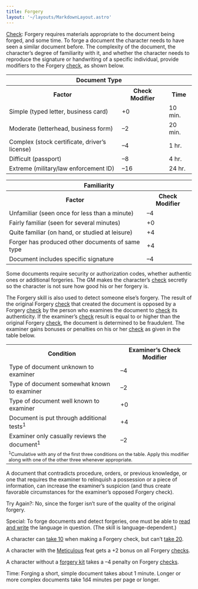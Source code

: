 ```yaml
---
title: Forgery
layout: '~/layouts/MarkdownLayout.astro'
---
```

[Check](/modern.d20.srd/skills/skill.basics): Forgery requires
materials appropriate to the document being forged, and some time. To forge a
document the character needs to have seen a similar document before. The
complexity of the document, the character’s degree of familiarity with it, and
whether the character needs to reproduce the signature or handwriting of a
specific individual, provide modifiers to the Forgery
[check](/modern.d20.srd/skills/skill.basics), as shown below.


<table> <tr><th colspan="3"> Document Type</th></tr> <tr> <th>Factor</th> <th>Check Modifier</th> <th>Time</th> </tr> <tr><td> Simple (typed letter, business card)</td><td> +0</td><td> 10 min. </td></tr> <tr class="shaded"><td> Moderate (letterhead, business form)</td><td> –2</td><td> 20 min. </td></tr> <tr><td> Complex (stock certificate, driver’s license)</td><td> –4</td><td> 1 hr. </td></tr> <tr class="shaded"><td> Difficult (passport)</td><td> –8</td><td> 4 hr. </td></tr> <tr><td> Extreme (military/law enforcement ID)</td><td> –16</td><td> 24 hr. </td></tr></table>

 
<table> <tr><th colspan="2"> Familiarity</th></tr> <tr> <th>Factor</th> <th>Check Modifier</th> </tr> <tr><td> Unfamiliar (seen once for less than a minute)</td><td> –4 </td></tr> <tr class="shaded"><td> Fairly familiar (seen for several minutes)</td><td> +0 </td></tr> <tr><td> Quite familiar (on hand, or studied at leisure)</td><td> +4 </td></tr> <tr class="shaded"><td> Forger has produced other documents of same type</td><td> +4 </td></tr> <tr><td> Document includes specific signature</td><td> –4 </td></tr> </table>



Some documents require security or authorization codes, whether authentic ones
or additional forgeries. The GM makes the character’s
[check](/modern.d20.srd/skills/skill.basics) secretly so the
character is not sure how good his or her forgery is.

The Forgery skill is also used to detect someone else’s forgery. The result of
the original Forgery [check](/modern.d20.srd/skills/skill.basics)
that created the document is opposed by a Forgery
[check](/modern.d20.srd/skills/skill.basics) by the person who
examines the document to
[check](/modern.d20.srd/skills/skill.basics) its authenticity. If
the examiner’s [check](/modern.d20.srd/skills/skill.basics) result
is equal to or higher than the original Forgery
[check](/modern.d20.srd/skills/skill.basics), the document is
determined to be fraudulent. The examiner gains bonuses or penalties on his or
her [check](/modern.d20.srd/skills/skill.basics) as given in the
table below.


<table> <tr><th> Condition</th><th> Examiner’s Check Modifier</th></tr> <tr><td> Type of document unknown to examiner</td><td> –4 </td></tr> <tr class="shaded"><td> Type of document somewhat known to examiner</td><td> –2 </td></tr> <tr><td> Type of document well known to examiner</td><td> +0 </td></tr> <tr class="shaded"><td> Document is put through additional tests<sup>1</sup></td><td> +4 </td></tr> <tr><td> Examiner only casually reviews the document<sup>1</sup></td><td> –2 </td></tr> <tr><td colspan="2" style="text-align: left; font-size: .8em;"> <sup>1</sup>Cumulative with any of the first three conditions on the table. Apply this modifier along with one of the other three whenever appropriate. </td></tr></table>



A document that contradicts procedure, orders, or previous knowledge, or one
that requires the examiner to relinquish a possession or a piece of
information, can increase the examiner’s suspicion (and thus create favorable
circumstances for the examiner’s opposed Forgery check).

Try Again?: No, since the forger isn’t sure of the quality of the original
forgery.

Special: To forge documents and detect forgeries, one must be able to [read and write](/modern.d20.srd/skills/read.write.language) the language in
question. (The skill is language-dependent.)

A character can [take 10](/modern.d20.srd/skills/skill.basics) when
making a Forgery check, but can’t [take 20](/modern.d20.srd/skills/skill.basics).

A character with the [Meticulous](/modern.d20.srd/feats/meticulous) feat gets
a +2 bonus on all Forgery
[checks](/modern.d20.srd/skills/skill.basics).

A character without a [forgery kit](/modern.d20.srd/equipment/professional.equipment) takes a –4 penalty on
Forgery [checks](/modern.d20.srd/skills/skill.basics).

Time: Forging a short, simple document takes about 1 minute. Longer or more
complex documents take 1d4 minutes per page or longer.

